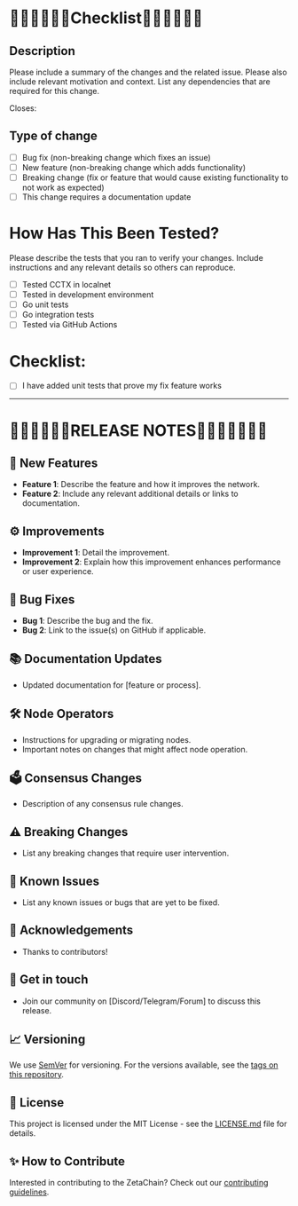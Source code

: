 # 📜📜📜📜📜📜Checklist📜📜📜📜📜📜

## Description

Please include a summary of the changes and the related issue. Please also include relevant motivation and context. List any dependencies that are required for this change.

Closes: <PD-XXXX>

## Type of change

- [ ] Bug fix (non-breaking change which fixes an issue)
- [ ] New feature (non-breaking change which adds functionality)
- [ ] Breaking change (fix or feature that would cause existing functionality to not work as expected)
- [ ] This change requires a documentation update

# How Has This Been Tested?

Please describe the tests that you ran to verify your changes. Include instructions and any relevant details so others can reproduce. 

- [ ] Tested CCTX in localnet
- [ ] Tested in development environment
- [ ] Go unit tests
- [ ] Go integration tests
- [ ] Tested via GitHub Actions 

# Checklist:

- [ ] I have added unit tests that prove my fix feature works

---------

# 🚀🚀🚀🚀🚀🚀RELEASE NOTES🚀🚀🚀🚀🚀🚀🚀

## 🚀 New Features
- **Feature 1**: Describe the feature and how it improves the network.
- **Feature 2**: Include any relevant additional details or links to documentation.

## ⚙️ Improvements
- **Improvement 1**: Detail the improvement.
- **Improvement 2**: Explain how this improvement enhances performance or user experience.

## 🐞 Bug Fixes
- **Bug 1**: Describe the bug and the fix.
- **Bug 2**: Link to the issue(s) on GitHub if applicable.

## 📚 Documentation Updates
- Updated documentation for [feature or process].

## 🛠️ Node Operators
- Instructions for upgrading or migrating nodes.
- Important notes on changes that might affect node operation.

## 🗳️ Consensus Changes
- Description of any consensus rule changes.

## ⚠️ Breaking Changes
- List any breaking changes that require user intervention.

## 🧪 Known Issues
- List any known issues or bugs that are yet to be fixed.

## 🙏 Acknowledgements
- Thanks to contributors!

## 💬 Get in touch
- Join our community on [Discord/Telegram/Forum] to discuss this release.

## 📈 Versioning
We use [SemVer](http://semver.org/) for versioning. For the versions available, see the [tags on this repository](#).

## 📜 License
This project is licensed under the MIT License - see the [LICENSE.md](https://raw.githubusercontent.com/zeta-chain/node/develop/LICENSE) file for details.

## ✨ How to Contribute
Interested in contributing to the ZetaChain? Check out our [contributing guidelines](#).
